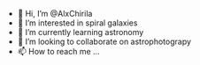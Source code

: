 - 👋 Hi, I’m @AlxChirila
- 👀 I’m interested in spiral galaxies
- 🌱 I’m currently learning astronomy
- 💞️ I’m looking to collaborate on astrophotograpy
- 📫 How to reach me ...

<!---
AlxChirila/AlxChirila is a ✨ special ✨ repository because its `README.md` (this file) appears on your GitHub profile.
You can click the Preview link to take a look at your changes.
--->

